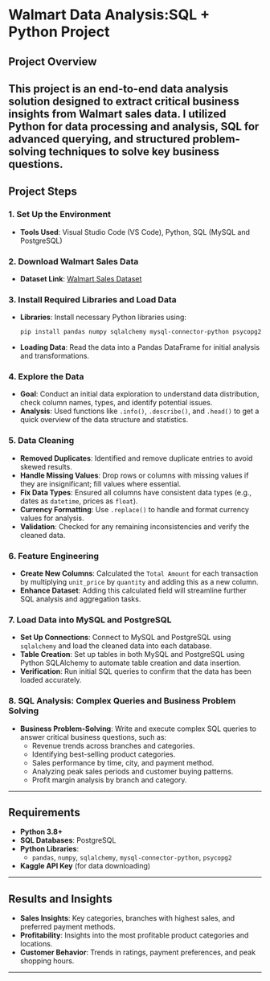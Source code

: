 # Walmart Data Analysis:SQL + Python Project 

## Project Overview

This project is an end-to-end data analysis solution designed to extract critical business insights from Walmart sales data. I utilized Python for data processing and analysis, SQL for advanced querying, and structured problem-solving techniques to solve key business questions. 
---

## Project Steps

### 1. Set Up the Environment
   - **Tools Used**: Visual Studio Code (VS Code), Python, SQL (MySQL and PostgreSQL)

### 2. Download Walmart Sales Data
   - **Dataset Link**: [Walmart Sales Dataset](https://www.kaggle.com/najir0123/walmart-10k-sales-datasets)

### 3. Install Required Libraries and Load Data
   - **Libraries**: Install necessary Python libraries using:
     ```bash
     pip install pandas numpy sqlalchemy mysql-connector-python psycopg2
     ```
   - **Loading Data**: Read the data into a Pandas DataFrame for initial analysis and transformations.

### 4. Explore the Data
   - **Goal**: Conduct an initial data exploration to understand data distribution, check column names, types, and identify potential issues.
   - **Analysis**: Used functions like `.info()`, `.describe()`, and `.head()` to get a quick overview of the data structure and statistics.

### 5. Data Cleaning
   - **Removed Duplicates**: Identified and remove duplicate entries to avoid skewed results.
   - **Handle Missing Values**: Drop rows or columns with missing values if they are insignificant; fill values where essential.
   - **Fix Data Types**: Ensured all columns have consistent data types (e.g., dates as `datetime`, prices as `float`).
   - **Currency Formatting**: Use `.replace()` to handle and format currency values for analysis.
   - **Validation**: Checked for any remaining inconsistencies and verify the cleaned data.

### 6. Feature Engineering
   - **Create New Columns**: Calculated the `Total Amount` for each transaction by multiplying `unit_price` by `quantity` and adding this as a new column.
   - **Enhance Dataset**: Adding this calculated field will streamline further SQL analysis and aggregation tasks.

### 7. Load Data into MySQL and PostgreSQL
   - **Set Up Connections**: Connect to MySQL and PostgreSQL using `sqlalchemy` and load the cleaned data into each database.
   - **Table Creation**: Set up tables in both MySQL and PostgreSQL using Python SQLAlchemy to automate table creation and data insertion.
   - **Verification**: Run initial SQL queries to confirm that the data has been loaded accurately.

### 8. SQL Analysis: Complex Queries and Business Problem Solving
   - **Business Problem-Solving**: Write and execute complex SQL queries to answer critical business questions, such as:
     - Revenue trends across branches and categories.
     - Identifying best-selling product categories.
     - Sales performance by time, city, and payment method.
     - Analyzing peak sales periods and customer buying patterns.
     - Profit margin analysis by branch and category.
  
---

## Requirements

- **Python 3.8+**
- **SQL Databases**: PostgreSQL
- **Python Libraries**:
  - `pandas`, `numpy`, `sqlalchemy`, `mysql-connector-python`, `psycopg2`
- **Kaggle API Key** (for data downloading)

---

## Results and Insights

- **Sales Insights**: Key categories, branches with highest sales, and preferred payment methods.
- **Profitability**: Insights into the most profitable product categories and locations.
- **Customer Behavior**: Trends in ratings, payment preferences, and peak shopping hours.


---


